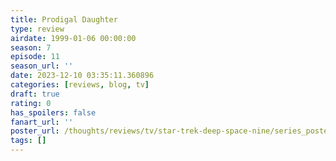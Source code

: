 ```yaml
---
title: Prodigal Daughter
type: review
airdate: 1999-01-06 00:00:00
season: 7
episode: 11
season_url: ''
date: 2023-12-10 03:35:11.360896
categories: [reviews, blog, tv]
draft: true
rating: 0
has_spoilers: false
fanart_url: ''
poster_url: /thoughts/reviews/tv/star-trek-deep-space-nine/series_poster.jpg
tags: []
---
```



